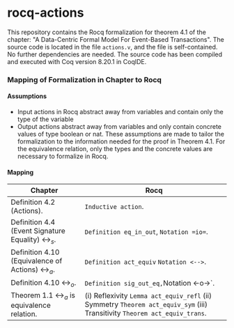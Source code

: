 # rocq-actions
This repository contains the Rocq formalization for theorem 4.1 of the chapter: "A Data-Centric Formal Model
For Event-Based Transactions". The source code is located in the file `actions.v`, and the file is self-contained. No further dependencies are needed.
The source code has been compiled and executed with Coq version 8.20.1 in CoqIDE.

### Mapping of Formalization in Chapter to Rocq
#### Assumptions
- Input actions in Rocq abstract away from variables and contain only the type of the variable
- Output actions abstract away from variables and only contain concrete values of type boolean or nat.
These assumptions are made to tailor the formalization to the information needed for the proof in Theorem 4.1.  For the equivalence relation, only the types and the concrete values are necessary to formalize in Rocq. 
#### Mapping
| Chapter                                                       | Rocq                                                                                                                       |
| ------------------------------------------------------------- | -------------------------------------------------------------------------------------------------------------------------- |
| Definition 4.2 (Actions).                                     | `Inductive action`.                                                                                                        |
| Definition 4.4 (Event Signature Equality) $\leftrightarrow_s$. | `Definition eq_in_out`, `Notation =io=`.                                                                                   |
| Definition 4.10 (Equivalence of Actions) $\leftrightarrow_a$. | `Definition act_equiv` `Notation <-->`.                                                                                    |
| Definition 4.10 $\leftrightarrow_o$.                          | `Definition sig_out_eq,`Notation <-o->`.                                                                                   |
| Theorem 1.1 $\leftrightarrow_a$ is equivalence relation.      | (i) Reflexivity `Lemma act_equiv_refl` (ii) Symmetry `Theorem act_equiv_sym` (iii) Transitivity `Theorem act_equiv_trans`. |

